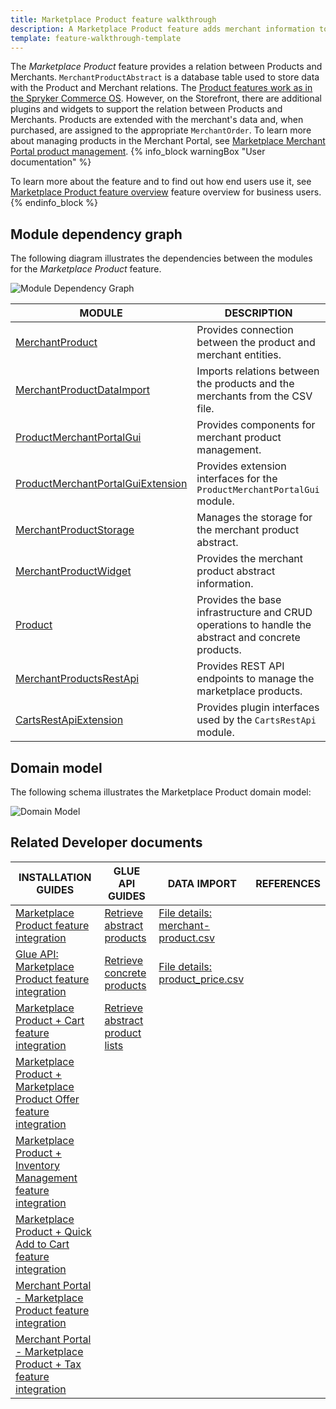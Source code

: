 ```yaml
---
title: Marketplace Product feature walkthrough
description: A Marketplace Product feature adds merchant information to the product that a merchant sells.
template: feature-walkthrough-template
---
```


The *Marketplace Product* feature provides a relation between Products and Merchants.
`MerchantProductAbstract` is a database table used to store data with the Product and Merchant relations. The [Product features work as in the Spryker Commerce OS](/docs/pbc/all/product-information-management/{{page.version}}/base-shop/feature-overviews/product-feature-overview/product-feature-overview.html).
However, on the Storefront, there are additional plugins and widgets to support the relation between Products and Merchants.
Products are extended with the merchant's data and, when purchased, are assigned to the appropriate `MerchantOrder`.
To learn more about managing products in the Merchant Portal, see [Marketplace Merchant Portal product management](/docs/marketplace/dev/feature-walkthroughs/{{page.version}}/marketplace-merchant-portal-product-management-feature-walkthrough.html).
{% info_block warningBox "User documentation" %}

To learn more about the feature and to find out how end users use it, see [Marketplace Product feature overview](/docs/marketplace/user/features/{{page.version}}/marketplace-product-feature-overview.html) feature overview for business users.
{% endinfo_block %}

## Module dependency graph

The following diagram illustrates the dependencies between the modules for the *Marketplace Product* feature.

![Module Dependency Graph](https://confluence-connect.gliffy.net/embed/image/15402fef-7a49-4ff6-bdc7-9e82f2f92011.png?utm_medium=live&utm_source=confluence)
<div class="width-100">

| MODULE     | DESCRIPTION                |
|------------|----------------------------|
| [MerchantProduct](https://github.com/spryker/merchant-product) | Provides connection between the product and merchant entities.  |
| [MerchantProductDataImport](https://github.com/spryker/merchant-product-data-import) | Imports relations between the products and the merchants from the CSV file.  |
| [ProductMerchantPortalGui](https://github.com/spryker/product-merchant-portal-gui) | Provides components for merchant product management.  |
| [ProductMerchantPortalGuiExtension](https://github.com/spryker/product-merchant-portal-gui-extension) | Provides extension interfaces for the  `ProductMerchantPortalGui` module.  |
| [MerchantProductStorage](https://github.com/spryker/merchant-product-storage) | Manages the storage for the merchant product abstract.  |
| [MerchantProductWidget](https://github.com/spryker-shop/merchant-product-widget) | Provides the merchant product abstract information.  |
| [Product](https://github.com/spryker/product) | Provides the base infrastructure and CRUD operations to handle the abstract and concrete products.  |
| [MerchantProductsRestApi](https://github.com/spryker/merchant-products-rest-api) | Provides REST API endpoints to manage the marketplace products.  |
| [CartsRestApiExtension](https://github.com/spryker/carts-rest-api-extension) | Provides plugin interfaces used by the `CartsRestApi` module.  |

</div>

## Domain model

The following schema illustrates the Marketplace Product domain model:

![Domain Model](https://confluence-connect.gliffy.net/embed/image/80809f75-1f94-4f19-9cfd-e39235026e89.png?utm_medium=live&utm_source=confluence)

## Related Developer documents

|INSTALLATION GUIDES  |GLUE API GUIDES  |DATA IMPORT  | REFERENCES  |
|---------|---------|---------|--------|
| [Marketplace Product feature integration](/docs/marketplace/dev/feature-integration-guides/{{page.version}}/marketplace-product-feature-integration.html) | [Retrieve abstract products](/docs/marketplace/dev/glue-api-guides/{{page.version}}/abstract-products/retrieving-abstract-products.html) | [File details: merchant-product.csv](/docs/marketplace/dev/data-import/{{page.version}}/file-details-merchant-product.csv.html) ||
| [Glue API: Marketplace Product feature integration](/docs/marketplace/dev/feature-integration-guides/{{page.version}}/glue/marketplace-product-feature-integration.html) | [Retrieve concrete products](/docs/marketplace/dev/glue-api-guides/{{page.version}}/concrete-products/retrieving-concrete-products.html) | [File details: product_price.csv](/docs/marketplace/dev/data-import/{{page.version}}/file-details-product-price.csv.html) ||
| [Marketplace Product + Cart feature integration](/docs/marketplace/dev/feature-integration-guides/{{page.version}}/marketplace-product-cart-feature-integration.html) | [Retrieve abstract product lists](/docs/marketplace/dev/glue-api-guides/{{page.version}}/content-items/retrieving-abstract-products-in-abstract-product-lists.html) |                                                              ||
| [Marketplace Product + Marketplace Product Offer feature integration](/docs/marketplace/dev/feature-integration-guides/{{page.version}}/marketplace-product-marketplace-product-offer-feature-integration.html) |                                                              |                                                              ||
| [Marketplace Product + Inventory Management feature integration](/docs/marketplace/dev/feature-integration-guides/{{page.version}}/marketplace-product-inventory-management-feature-integration.html) |                                                              |                                                              ||
| [Marketplace Product + Quick Add to Cart feature integration](/docs/marketplace/dev/feature-integration-guides/{{page.version}}/marketplace-product-quick-add-to-cart-feature-integration.html) ||||
| [Merchant Portal - Marketplace Product feature integration](/docs/marketplace/dev/feature-integration-guides/{{page.version}}/merchant-portal-marketplace-product-feature-integration.html) |                                                              |                                                              ||
| [Merchant Portal - Marketplace Product + Tax feature integration](/docs/marketplace/dev/feature-integration-guides/{{page.version}}/merchant-portal-marketplace-product-tax-feature-integration.html) |                                                              |                                                              ||
